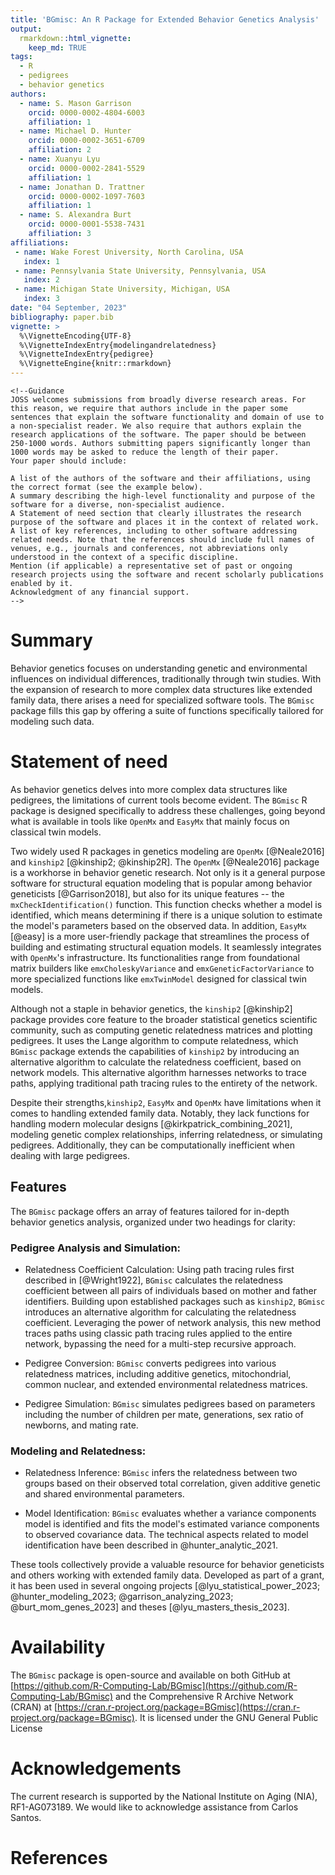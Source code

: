 ```yaml
---
title: 'BGmisc: An R Package for Extended Behavior Genetics Analysis'
output:
  rmarkdown::html_vignette:
    keep_md: TRUE
tags:
  - R
  - pedigrees
  - behavior genetics
authors:
  - name: S. Mason Garrison
    orcid: 0000-0002-4804-6003
    affiliation: 1
  - name: Michael D. Hunter
    orcid: 0000-0002-3651-6709
    affiliation: 2
  - name: Xuanyu Lyu
    orcid: 0000-0002-2841-5529
    affiliation: 1
  - name: Jonathan D. Trattner
    orcid: 0000-0002-1097-7603
    affiliation: 1  
  - name: S. Alexandra Burt
    orcid: 0000-0001-5538-7431
    affiliation: 3
affiliations:
 - name: Wake Forest University, North Carolina, USA
   index: 1
 - name: Pennsylvania State University, Pennsylvania, USA
   index: 2
 - name: Michigan State University, Michigan, USA
   index: 3
date: "04 September, 2023"
bibliography: paper.bib
vignette: >
  %\VignetteEncoding{UTF-8}
  %\VignetteIndexEntry{modelingandrelatedness}
  %\VignetteIndexEntry{pedigree}
  %\VignetteEngine{knitr::rmarkdown}
---
```




```{=html}
<!--Guidance 
JOSS welcomes submissions from broadly diverse research areas. For this reason, we require that authors include in the paper some sentences that explain the software functionality and domain of use to a non-specialist reader. We also require that authors explain the research applications of the software. The paper should be between 250-1000 words. Authors submitting papers significantly longer than 1000 words may be asked to reduce the length of their paper.
Your paper should include:

A list of the authors of the software and their affiliations, using the correct format (see the example below).
A summary describing the high-level functionality and purpose of the software for a diverse, non-specialist audience.
A Statement of need section that clearly illustrates the research purpose of the software and places it in the context of related work.
A list of key references, including to other software addressing related needs. Note that the references should include full names of venues, e.g., journals and conferences, not abbreviations only understood in the context of a specific discipline.
Mention (if applicable) a representative set of past or ongoing research projects using the software and recent scholarly publications enabled by it.
Acknowledgment of any financial support.
-->
```
# Summary

<!-- > A summary describing the high-level functionality and purpose of the software for a diverse, non-specialist audience. -->

Behavior genetics focuses on understanding genetic and environmental influences on individual differences, traditionally through twin studies. With the expansion of research to more complex data structures like extended family data, there arises a need for specialized software tools. The `BGmisc` package fills this gap by offering a suite of functions specifically tailored for modeling such data.

# Statement of need

<!-- A Statement of need section that clearly illustrates the research purpose of the software and places it in the context of related work. -->

As behavior genetics delves into more complex data structures like pedigrees, the limitations of current tools become evident. The `BGmisc` R package is designed specifically to address these challenges, going beyond what is available in tools like `OpenMx` and `EasyMx` that mainly focus on classical twin models.

Two widely used R packages in genetics modeling are `OpenMx` [@Neale2016] and `kinship2` [@kinship2; @kinship2R].  The `OpenMx` [@Neale2016] package is a workhorse in behavior genetic research. Not only is it a general purpose software for structural equation modeling that is popular among behavior geneticists [@Garrison2018], but also for its unique features -- the `mxCheckIdentification()` function. This function checks whether a model is identified, which means determining if there is a unique solution to estimate the model's parameters based on the observed data. In addition, `EasyMx` [@easy] is a more user-friendly package that streamlines the process of building and estimating structural equation models. It seamlessly integrates with `OpenMx`'s infrastructure. Its functionalities range from foundational matrix builders like `emxCholeskyVariance` and `emxGeneticFactorVariance` to more specialized functions like `emxTwinModel` designed for classical twin models.

Although not a staple in behavior genetics, the `kinship2` [@kinship2] package provides core feature to the broader statistical genetics scientific community, such as computing genetic relatedness matrices and plotting pedigrees. It uses the Lange algorithm to compute relatedness, which  `BGmisc` package extends the capabilities of `kinship2` by introducing an alternative algorithm to calculate the relatedness coefficient, based on network models. This alternative algorithm harnesses networks to trace paths, applying traditional path tracing rules to the entirety of the network. 


Despite their strengths,`kinship2`, `EasyMx` and `OpenMx` have limitations when it comes to handling extended family data. Notably, they lack functions for handling modern molecular designs [@kirkpatrick_combining_2021], modeling genetic complex relationships, inferring relatedness, or simulating pedigrees. Additionally, they can be computationally inefficient when dealing with large pedigrees.

## Features

The `BGmisc` package offers an array of features tailored for in-depth behavior genetics analysis, organized under two headings for clarity:

### Pedigree Analysis and Simulation:

-   Relatedness Coefficient Calculation: Using path tracing rules first described in [@Wright1922], `BGmisc` calculates the relatedness coefficient between all pairs of individuals based on mother and father identifiers. Building upon established packages such as `kinship2`, `BGmisc` introduces an alternative algorithm for calculating the relatedness coefficient. Leveraging the power of network analysis, this new method traces paths using classic path tracing rules applied to the entire network, bypassing the need for a multi-step recursive approach.

-   Pedigree Conversion: `BGmisc` converts pedigrees into various relatedness matrices, including additive genetics, mitochondrial, common nuclear, and extended environmental relatedness matrices.

-   Pedigree Simulation: `BGmisc` simulates pedigrees based on parameters including the number of children per mate, generations, sex ratio of newborns, and mating rate.


### Modeling and Relatedness:

-   Relatedness Inference: `BGmisc` infers the relatedness between two groups based on their observed total correlation, given additive genetic and shared environmental parameters.

-   Model Identification: `BGmisc` evaluates whether a variance components model is identified and fits the model's estimated variance components to observed covariance data. The technical aspects related to model identification have been described in @hunter_analytic_2021.

<!-- Mention (if applicable) a representative set of past or ongoing research projects using the software and recent scholarly publications enabled by it.-->

These tools collectively provide a valuable resource for behavior geneticists and others working with extended family data. Developed as part of a grant, it has been used in several ongoing projects [@lyu_statistical_power_2023; @hunter_modeling_2023; @garrison_analyzing_2023; @burt_mom_genes_2023] and theses [@lyu_masters_thesis_2023].

# Availability

The `BGmisc` package is open-source and available on both GitHub at [https://github.com/R-Computing-Lab/BGmisc](https://github.com/R-Computing-Lab/BGmisc) and the Comprehensive R Archive Network (CRAN) at [https://cran.r-project.org/package=BGmisc](https://cran.r-project.org/package=BGmisc). It is licensed under the GNU General Public License

# Acknowledgements

The current research is supported by the National Institute on Aging (NIA), RF1-AG073189. We would like to acknowledge assistance from Carlos Santos.

# References
